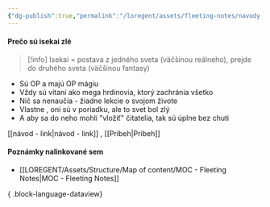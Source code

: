 ```yaml
---
{"dg-publish":true,"permalink":"/loregent/assets/fleeting-notes/navody-pre-pribehy/preco-su-isekai-zle/"}
---
```


#### Prečo sú isekai zlé

>[!info]
>Isekai = postava z jedného sveta (väčšinou reálneho), prejde do druhého sveta (väčšinou fantasy)

- Sú OP a majú OP mágiu
- Vždy sú vítaní ako mega hrdinovia, ktorý zachránia všetko
- Nič sa nenaučia - žiadne lekcie o svojom živote
- Vlastne , oni sú v poriadku, ale to svet bol zlý
- A aby sa do neho mohli "vložiť" čitatelia, tak sú úplne bez chuti

[[návod - link\|návod - link]] , [[Príbeh\|Príbeh]]

#### Poznámky nalinkované sem

- [[LOREGENT/Assets/Structure/Map of content/MOC - Fleeting Notes\|MOC - Fleeting Notes]]

{ .block-language-dataview}
